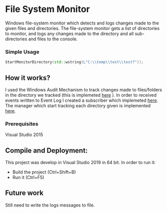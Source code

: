 # File System Monitor
Windows file-system monitor which detects and logs changes made to the given files and directories. 
The file-system monitor gets a list of directories to monitor, and logs any changes made to the directory and all sub-directories and files to the console.

### Simple Usage
```cpp
StartMonitorDirectory(std::wstring(L"C:\\temp\\test\\test7"));
```

## How it works?
I used the Windows Audit Mechanism to track changes made to files/folders in the directory we tracked (this is implemeted [here](FileSystemMonitor/src/AccessAudit/AccessAudit.h) ).
In order to received events written to Event Log I created a subscriber which implemeted [here](FileSystemMonitor/src/EventLog/EventLog.h). The manager which start tracking each directory given is implemented [here](FileSystemMonitor/src/Monitor/MonitorDispatcher.h).


### Prerequisites
Visual Studio 2015

## Compile and Deployment:
This project was develop in Visual Studio 2019 in 64 bit. In order to run it:
* Build the project (Ctrl+Shift+B)
* Run it (Ctrl+F5)

## Future work
Still need to write the logs messages to file.

